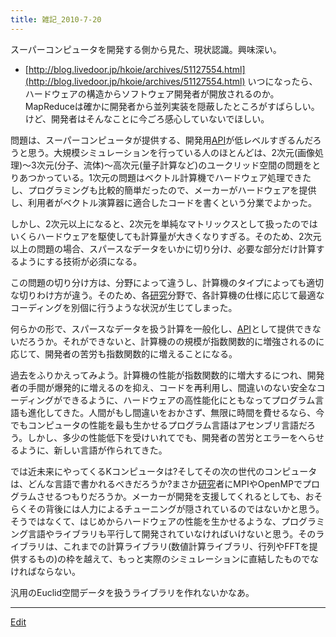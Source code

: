 ```yaml
---
title: 雑記_2010-7-20
---
```

スーパーコンピュータを開発する側から見た、現状認識。興味深い。

* [http://blog.livedoor.jp/hkoie/archives/51127554.html](http://blog.livedoor.jp/hkoie/archives/51127554.html)
いつになったら、ハードウェアの構造からソフトウェア開発者が開放されるのか。MapReduceは確かに開発者から並列実装を隠蔽したところがすばらしい。けど、開発者はそんなことに今ごろ感心していないでほしい。



問題は、スーパーコンピュータが提供する、開発用[API](/API)が低レベルすぎるんだろうと思う。大規模シミュレーションを行っている人のほとんどは、2次元(画像処理)〜3次元(分子、流体)〜高次元(量子計算など)のユークリッド空間の問題をとりあつかっている。1次元の問題はベクトル計算機でハードウェア処理できたし、プログラミングも比較的簡単だったので、メーカーがハードウェアを提供し、利用者がベクトル演算器に適合したコードを書くという分業でよかった。



しかし、2次元以上になると、2次元を単純なマトリックスとして扱ったのではいくらハードウェアを駆使しても計算量が大きくなりすぎる。そのため、2次元以上の問題の場合、スパースなデータをいかに切り分け、必要な部分だけ計算するようにする技術が必須になる。



この問題の切り分け方は、分野によって違うし、計算機のタイプによっても適切な切りわけ方が違う。そのため、各[研究](/研究)分野で、各計算機の仕様に応じて最適なコーディングを別個に行うような状況が生じてしまった。



何らかの形で、スパースなデータを扱う計算を一般化し、[API](/API)として提供できないだろうか。それができないと、計算機のの規模が指数関数的に増強されるのに応じて、開発者の苦労も指数関数的に増えることになる。



過去をふりかえってみよう。計算機の性能が指数関数的に増大するにつれ、開発者の手間が爆発的に増えるのを抑え、コードを再利用し、間違いのない安全なコーディングができるように、ハードウェアの高性能化にともなってプログラム言語も進化してきた。人間がもし間違いをおかさず、無限に時間を費せるなら、今でもコンピュータの性能を最も生かせるプログラム言語はアセンブリ言語だろう。しかし、多少の性能低下を受けいれてでも、開発者の苦労とエラーをへらせるように、新しい言語が作られてきた。



では近未来にやってくるKコンピュータは?そしてその次の世代のコンピュータは、どんな言語で書かれるべきだろうか?まさか[研究](/研究)者にMPIやOpenMPでプログラムさせるつもりだろうか。メーカーが開発を支援してくれるとしても、おそらくその背後には人力によるチューニングが隠されているのではないかと思う。そうではなくて、はじめからハードウェアの性能を生かせるような、プログラミング言語やライブラリも平行して開発されていなければいけないと思う。そのライブラリは、これまでの計算ライブラリ(数値計算ライブラリ、行列やFFTを提供するもの)の枠を越えて、もっと実際のシミュレーションに直結したものでなければならない。



汎用のEuclid空間データを扱うライブラリを作れないかなあ。

<!--  -->




----
[Edit](https://github.com/vitroid/vitroid.github.io/edit/master/MD/雑記_2010-7-20.md)
